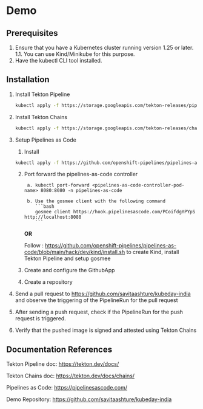 # Demo

## Prerequisites

1. Ensure that you have a Kubernetes cluster running version 1.25 or later.
    1.1. You can use Kind/Minikube for this purpose.
2. Have the kubectl CLI tool installed.

## Installation

1. Install Tekton Pipeline 
    ```bash
    kubectl apply -f https://storage.googleapis.com/tekton-releases/pipeline/previous/v0.54.0/release.yaml
    ```

2. Install Tekton Chains
    ```bash
    kubectl apply -f https://storage.googleapis.com/tekton-releases/chains/previous/v0.19.0/release.yaml
    ```

3. Setup Pipelines as Code
    1. Install
    ```bash
    kubectl apply -f https://github.com/openshift-pipelines/pipelines-as-code/releases/download/v0.22.4/release.k8s.yaml
    ```
    2. Port forward the pipelines-as-code controller
       
            a. kubectl port-forward <pipelines-as-code-controller-pod-name> 8080:8080 -n pipelines-as-code
       
            b. Use the gosmee client with the following command
               ```bash
               gosmee client https://hook.pipelinesascode.com/PCoifdgYPYpS http://localhost:8080
               ```
       **OR**
       
       Follow : https://github.com/openshift-pipelines/pipelines-as-code/blob/main/hack/dev/kind/install.sh to create Kind, install Tekton Pipeline and setup gosmee
       
    4. Create and configure the GithubApp
    5. Create a repository

4. Send a pull request to https://github.com/savitaashture/kubeday-india and observe the triggering of the PipelineRun for the pull request

5. After sending a push request, check if the PipelineRun for the push request is triggered.

6. Verify that the pushed image is signed and attested using Tekton Chains

## Documentation References

Tekton Pipeline doc: https://tekton.dev/docs/

Tekton Chains doc: https://tekton.dev/docs/chains/

Pipelines as Code: https://pipelinesascode.com/

Demo Repository: https://github.com/savitaashture/kubeday-india
